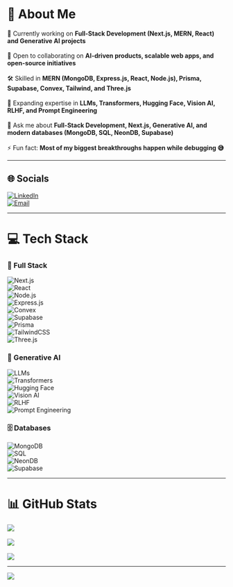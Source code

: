 # 💫 About Me  
🔭 Currently working on **Full-Stack Development (Next.js, MERN, React) and Generative AI projects** <br>  
🤝 Open to collaborating on **AI-driven products, scalable web apps, and open-source initiatives** <br>  
🛠️ Skilled in **MERN (MongoDB, Express.js, React, Node.js), Prisma, Supabase, Convex, Tailwind, and Three.js** <br>  
🌱 Expanding expertise in **LLMs, Transformers, Hugging Face, Vision AI, RLHF, and Prompt Engineering** <br>  
💬 Ask me about **Full-Stack Development, Next.js, Generative AI, and modern databases (MongoDB, SQL, NeonDB, Supabase)** <br>  
⚡ Fun fact: **Most of my biggest breakthroughs happen while debugging 😅**  

---

## 🌐 Socials  
[![LinkedIn](https://img.shields.io/badge/LinkedIn-%230077B5.svg?logo=linkedin&logoColor=white)](https://www.linkedin.com/in/vardhan-thadala-b7ba13316/)  
[![Email](https://img.shields.io/badge/Email-D14836?logo=gmail&logoColor=white)](mailto:thadalavardhangoud@gmail.com)  

---

# 💻 Tech Stack  

### 🚀 Full Stack  
![Next.js](https://img.shields.io/badge/Next.js-black?style=for-the-badge&logo=next.js&logoColor=white)  
![React](https://img.shields.io/badge/react-%2320232a.svg?style=for-the-badge&logo=react&logoColor=%2361DAFB)  
![Node.js](https://img.shields.io/badge/node.js-339933?style=for-the-badge&logo=node.js&logoColor=white)  
![Express.js](https://img.shields.io/badge/express.js-%23404d59.svg?style=for-the-badge&logo=express&logoColor=%2361DAFB)  
![Convex](https://img.shields.io/badge/convex-%23000000.svg?style=for-the-badge&logo=convex&logoColor=white)  
![Supabase](https://img.shields.io/badge/supabase-3ECF8E?style=for-the-badge&logo=supabase&logoColor=white)  
![Prisma](https://img.shields.io/badge/Prisma-3982CE?style=for-the-badge&logo=Prisma&logoColor=white)  
![TailwindCSS](https://img.shields.io/badge/tailwindcss-%2338B2AC.svg?style=for-the-badge&logo=tailwind-css&logoColor=white)  
![Three.js](https://img.shields.io/badge/threejs-black?style=for-the-badge&logo=three.js&logoColor=white)  

### 🤖 Generative AI  
![LLMs](https://img.shields.io/badge/LLMs-%2302569B.svg?style=for-the-badge&logo=openai&logoColor=white)  
![Transformers](https://img.shields.io/badge/Transformers-%23FF6F00.svg?style=for-the-badge&logo=huggingface&logoColor=white)  
![Hugging Face](https://img.shields.io/badge/HuggingFace-FFD21E?style=for-the-badge&logo=huggingface&logoColor=black)  
![Vision AI](https://img.shields.io/badge/VisionAI-%23000000.svg?style=for-the-badge&logo=tensorflow&logoColor=orange)  
![RLHF](https://img.shields.io/badge/RLHF-%23150458.svg?style=for-the-badge&logo=pytorch&logoColor=white)  
![Prompt Engineering](https://img.shields.io/badge/Prompt%20Engineering-%23323330.svg?style=for-the-badge&logo=openai&logoColor=white)  

### 🗄️ Databases  
![MongoDB](https://img.shields.io/badge/MongoDB-%234ea94b.svg?style=for-the-badge&logo=mongodb&logoColor=white)  
![SQL](https://img.shields.io/badge/sql-%23007ACC.svg?style=for-the-badge&logo=databricks&logoColor=white)  
![NeonDB](https://img.shields.io/badge/NeonDB-%2300E676.svg?style=for-the-badge&logo=neondatabase&logoColor=white)  
![Supabase](https://img.shields.io/badge/supabase-3ECF8E?style=for-the-badge&logo=supabase&logoColor=white)  

---

# 📊 GitHub Stats  
![](https://github-readme-stats.vercel.app/api?username=vardhanthadala&theme=dark&hide_border=false&include_all_commits=false&count_private=false)<br/>  
![](https://nirzak-streak-stats.vercel.app/?user=vardhanthadala&theme=dark&hide_border=false)<br/>  
![](https://github-readme-stats.vercel.app/api/top-langs/?username=vardhanthadala&theme=dark&hide_border=false&include_all_commits=false&count_private=false&layout=compact)  

---

[![](https://visitcount.itsvg.in/api?id=vardhanthadala&icon=0&color=0)](https://visitcount.itsvg.in)  


